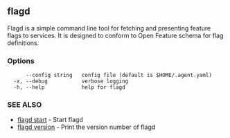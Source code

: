 <!-- markdownlint-disable-file -->
<!-- WARNING: THIS DOC IS AUTO-GENERATED. DO NOT EDIT! -->
## flagd

Flagd is a simple command line tool for fetching and presenting feature flags to services. It is designed to conform to Open Feature schema for flag definitions.

### Options

```
      --config string   config file (default is $HOME/.agent.yaml)
  -x, --debug           verbose logging
  -h, --help            help for flagd
```

### SEE ALSO

* [flagd start](flagd_start.md)	 - Start flagd
* [flagd version](flagd_version.md)	 - Print the version number of flagd

